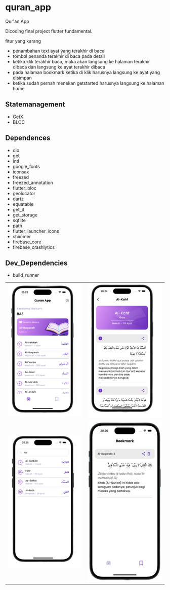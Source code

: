 # quran_app

Qur'an App

Dicoding final project flutter fundamental.

fitur yang karang
- penambahan text ayat yang terakhir di baca
- tombol penanda terakhir di baca pada detail
- ketika klik terakhir baca, maka akan langsung ke halaman terakhir dibaca dan langsung ke ayat terakhir dibaca
- pada halaman bookmark ketika di klik harusnya langsung ke ayat yang disimpan
- ketika sudah pernah menekan getstarted harusnya langsung ke halaman home


## Statemanagement

- GetX
- BLOC

## Dependences

- dio
- get
- intl
- google_fonts
- iconsax
- freezed
- freezed_annotation
- flutter_bloc
- geolocator
- dartz
- equatable
- get_it
- get_storage
- sqflite
- path
- flutter_launcher_icons
- shimmer
- firebase_core
- firebase_crashlytics


## Dev_Dependencies

- build_runner

<table>
    <tr>
        <td>
            <img src="/assets/images/home.png" width="300"/>
        </td>
        <td>
            <img src="/assets/images/detail.png" width="300"/>
        </td>
    </tr>
    <tr>
        <td>
            <img src="/assets/images/search.png" width="300"/>
        </td>
        <td>
            <img src="/assets/images/bookmark_page.png" style="width: 260px; height: 510px;"/>
        </td>
    </tr>
</table>
